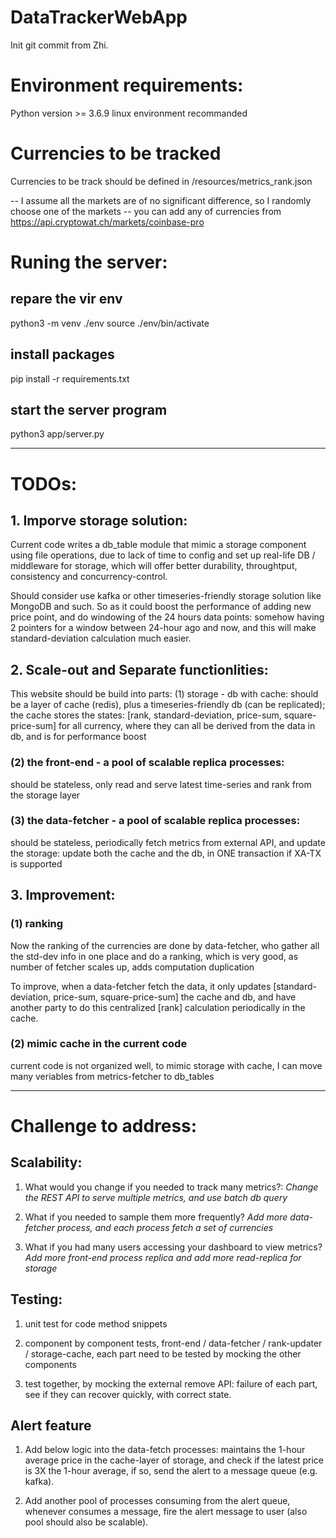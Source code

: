 # DataTrackerWebApp
Init git commit from Zhi.

# Environment requirements:
Python version >= 3.6.9
linux environment recommanded

# Currencies to be tracked
Currencies to be track should be defined in /resources/metrics_rank.json

-- I assume all the markets are of no significant difference, so I randomly choose one of the markets
-- you can add any of currencies from https://api.cryptowat.ch/markets/coinbase-pro

# Runing the server:

## repare the vir env
python3 -m venv ./env
source ./env/bin/activate

## install packages
pip install -r requirements.txt

## start the server program
python3 app/server.py

---
# TODOs:
## 1. Imporve storage solution: 
Current code writes a db_table module that mimic a storage component using file operations, 
due to lack of time to config and set up real-life DB / middleware for storage, 
which will offer better durability, throughtput, consistency and concurrency-control.

Should consider use kafka or other timeseries-friendly storage solution like MongoDB and such.
So as it could boost the performance of adding new price point, and do windowing of the 24 hours data points:
somehow having 2 pointers for a window between 24-hour ago and now, 
and this will make standard-deviation calculation much easier.

## 2. Scale-out and Separate functionlities:
This website should be build into parts:
(1) storage - db with cache: 
should be a layer of cache (redis), plus a timeseries-friendly db (can be replicated);
the cache stores the states: [rank, standard-deviation, price-sum, square-price-sum] for all currency,
where they can all be derived from the data in db, and is for performance boost

### (2) the front-end - a pool of scalable replica processes: 
should be stateless, only read and serve latest time-series and rank from the storage layer

### (3) the data-fetcher - a pool of scalable replica processes: 
should be stateless, periodically fetch metrics from external API, and update the storage:
update both the cache and the db, in ONE transaction if XA-TX is supported

## 3. Improvement:
### (1) ranking
Now the ranking of the currencies are done by data-fetcher, who gather all the std-dev info in one place and do a ranking, which is very good, as number of fetcher scales up, adds computation duplication 

To improve, when a data-fetcher fetch the data, it only updates [standard-deviation, price-sum, square-price-sum] the cache and db, and have another party to do this centralized [rank] calculation periodically in the cache.

### (2) mimic cache in the current code
current code is not organized well, to mimic storage with cache, I can move many veriables from metrics-fetcher to db_tables

---
# Challenge to address:
## Scalability: 
1. What would you change if you needed to track many metrics?: *Change the REST API to serve multiple metrics, and use batch db query*

2. What if you needed to sample them more frequently? *Add more data-fetcher process, and each process fetch a set of currencies*

3. What if you had many users accessing your dashboard to view metrics? *Add more front-end process replica and add more read-replica for storage*

## Testing: 
1. unit test for code method snippets

2. component by component tests, front-end / data-fetcher / rank-updater / storage-cache, each part need to be tested by mocking the other components
3. test together, by mocking the external remove API: failure of each part, see if they can recover quickly, with correct state.

## Alert feature
1. Add below logic into the data-fetch processes: maintains the 1-hour average price in the cache-layer of storage,
and check if the latest price is 3X the 1-hour average, if so, send the alert to a message queue (e.g. kafka).

2. Add another pool of processes consuming from the alert queue, whenever consumes a message, fire the alert message to user (also pool should also be scalable).
